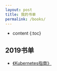 ```yaml
---
layout: post
title: 我的书单
permalink: /books/
---
```


* content
{:toc}


2019书单
-----------------------------------------------------------------

+ [《Kubernetes指南》](https://github.com/feiskyer/kubernetes-handbook "Kubernetes指南")

